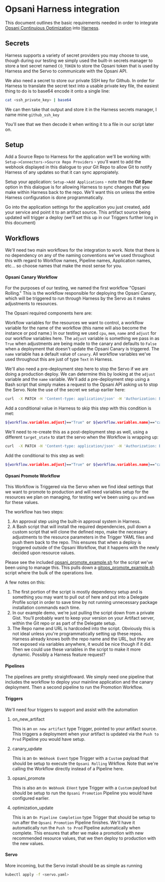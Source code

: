 # Opsani Harness integration

This document outlines the basic requirements needed in order to integrate [Opsani Continuious Optimization](https://opsani.com "Opsani") into [Harness](https://harness.io "Harness").

## Secrets

Harness supports a variety of secret providers you may choose to use, though during our testing we simply used the built-in secrets manager to store a text secret named `CO_TOKEN` to store the Opsani token that is used by Harness and the Servo to communicate with the Opsani API.

We also need a secret to store our private SSH key for Github.  In order for Harness to translate the secret text into a usable private key file, the easiest thing to do is to base64 encode it onto a single line:
```bash
cat <ssh_private_key> | base64
```

We can then take that output and store it in the Harness secrets manager, I name mine `github_ssh_key`

You'll see that we then decode it when writing it to a file in our script later on.

## Setup

Add a Source Repo to Harness for the application we'll be working with: `Setup->Connectors->Source Repo Providers` - you'll want to add the webhook displayed in this dialogue to your Git Repo to allow Git to notify Harness of any updates so that it can sync appropiately.

Setup your application: `Setup->Add Applications` - note that the **_Git Sync_** option in this dialogue is for allowing Harness to sync changes that you make within Harness back to the repo.  We'll want this on unless the entire Harness configuration is done programmatically.

Go into the application settings for the application you just created, add your service and point it to an artifact source.  This artifact source being updated will trigger a deploy (we'll set this up in our Triggers further long in this document)

## Workflows

We'll need two main workflows for the integration to work.  Note that there is no dependency on any of the naming conventions we've used throughout this with regard to Workflow names, Pipeline names, Application names, etc... so choose names that make the most sense for you.

#### Opsani Canary Workflow

For the purposes of our testing, we named the first workflow "Opsani Rolling."  This is the workflow responsible for deploying the Opsani Canary, which will be triggered to run through Harness by the Servo as it makes adjustments to resources.

The Opsani required components here are:

Workflow variables for the resources we want to control, a workflow variable for the name of the workflow (this name will also become the instance or pod name.)  In our testing we used `cpu`, `mem`, `name` and `adjust` for our workflow variables here.  The `adjust` variable is something we pass in as `True` when adjustments are being made to the canary and defaults to `False` when a deployment that doesn't update the Opsani Canary is triggered.  The `name` variable has a default value of `canary`.   All workflow variables we've used throughout this are just of type `Text` in Harness.

We'll also need a pre-deployment step here to stop the Servo if we are doing a production deploy.  We can determine this by looking at the `adjust` variable and the `name` variable.    We'll add a pre-deployment step using a Bash script that simply makes a request to the Opsani API asking us to stop the Servo.  Note the use of the secret we setup earlier here:

```bash
curl  -X PATCH -H 'Content-type: application/json' -H 'Authorization: Bearer '${secrets.getValue("CO_TOKEN")}'' 'https://api.optune.ai/accounts/dev.opsani.com/applications/harness-dev/state' -d '{"target_state":"stopped"}'
```

Add a conditional value in Harness to skip this step with this condition is met:

```bash
${workflow.variables.adjust}=="True" or ${workflow.variables.name}=="canary"
```

We'll need to re-create this as a post-deployment step as well, using a different `target_state` to start the servo when the Workflow is wrapping up:

```bash
curl  -X PATCH -H 'Content-type: application/json' -H 'Authorization: Bearer '${secrets.getValue("CO_TOKEN")}'' 'https://api.optune.ai/accounts/dev.opsani.com/applications/harness-dev/state' -d '{"target_state":"running"}'
```
Add the conditional to this step as well:

```bash
${workflow.variables.adjust}=="True" or ${workflow.variables.name}=="canary"
```
#### Opsani Promote Workflow

This Workflow is Triggered via the Servo when we find ideal settings that we want to promote to production and will need variables setup for the resources we plan on managing, for testing we've been using `cpu` and `mem` for these values.  

The workflow has two steps:  

1. An approval step using the built-in approval system in Harness.
2. A Bash script that will install the required dependencies, pull down a custom script that will clone the defined repo, make the necessary adjustments to the resource parameters in the Trigger YAML files and push them back to the repo.  This ensures that when a deploy is triggered outside of the Opsani Workflow, that it happens with the newly decided upon resource values.

Please see the included [opsani_promote_example.sh](../doc/opsani_promote_example.sh) for the script we've been using to manage this.  This pulls down a [gitops_promote_example.sh](../doc/gitops_promote_example.sh) script where the bulk of the operations live.

A few notes on this:

1. The first portion of the script is mostly dependency setup and is something you may want to pull out of here and put into a Delegate Profile script in order to save time by not running unnecessary package installation commands each time.
2. In our example demo, we're just pulling the script down from a private Gist.  You'll probably want to keep your version on your Artifact server, within the Git repo or as part of the Delegate setup.  
3. The Repo name and URL is hardcoded into the script.  Obviously this is not ideal unless you're programmatically setting up these repos.  Harness already knows both the repo name and the URL, but they are not exposed via variables anywhere, it would be nice though if it did.  Then we could use these variables in the script to make it more dynamic.  Possibly a Harness feature request?

#### Pipelines

The pipelines are pretty straightfoward.  We simply need one pipeline that includes the workflow to deploy your mainline application and the canary deployment.  Then a second pipeline to run the Promotion Workflow.

#### Triggers

We'll need four triggers to support and assist with the automation

1. on_new_artifact

   This is an `on new artifact` type Trigger, pointed to your artifact source.  This triggers a deployment when your artifact is updated via the `Push to Prod` Pipeline you would have setup.

2. canary_update

   This is an `On Webhook Event` type Trigger with a `Custom` payload that should be setup to execute the `Opsani Rolling` Wrkflow.  Note that we're calling the Workflow directly instead of a Pipeline here.

3. opsani_promote

   This is also an `On Webhook EVent` type Trigger with a `Custom` payload but should be setup to run the `Opsani Promotion` Pipeline you would have configured earlier.

4. optimization_update

   This is an `On Pipeline Completion` type Trigger that should be setup to run after the `Opsani Promotion` Pipeline finishes.  We'll have it automatically run the `Push to Prod` Pipeline automatically when complete.  This ensures that after we make a promotion with new recommended resource values, that we then deploy to production with the new values.

#### Servo

More incoming, but the Servo install should be as simple as running
```bash
kubectl apply -f <servo.yaml>
